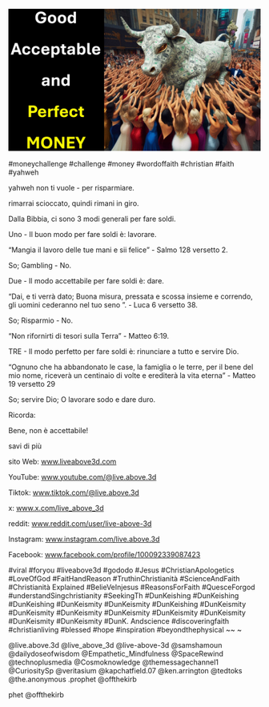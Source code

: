 ![Video cover image](../cover.jpg "cover photo")

#moneychallenge #challenge #money #wordoffaith #christian #faith #yahweh

yahweh non ti vuole - per risparmiare.

rimarrai scioccato, quindi rimani in giro.

Dalla Bibbia, ci sono 3 modi generali per fare soldi.

Uno - Il buon modo per fare soldi è: lavorare.

“Mangia il lavoro delle tue mani e sii felice” - Salmo 128 versetto 2.

So; Gambling - No.

Due - Il modo accettabile per fare soldi è: dare.

“Dai, e ti verrà dato; Buona misura, pressata e scossa insieme e correndo, gli uomini cederanno nel tuo seno ”. - Luca 6 versetto 38.

So; Risparmio - No.

“Non rifornirti di tesori sulla Terra” - Matteo 6:19.

TRE - Il modo perfetto per fare soldi è: rinunciare a tutto e servire Dio.

“Ognuno che ha abbandonato le case, la famiglia o le terre, per il bene del mio nome, riceverà un centinaio di volte e erediterà la vita eterna” - Matteo 19 versetto 29

So; servire Dio; O lavorare sodo e dare duro.

Ricorda:

Bene, non è accettabile!

savi di più

sito Web: www.liveabove3d.com

YouTube: www.youtube.com/@live.above.3d

Tiktok: www.tiktok.com/@live.above.3d

x: www.x.com/live_above_3d

reddit: www.reddit.com/user/live-above-3d

Instagram: www.instagram.com/live.above.3d

Facebook: www.facebook.com/profile/100092339087423

#viral #foryou #liveabove3d #gododo #Jesus #ChristianApologetics #LoveOfGod #FaitHandReason #TruthinChristianità #ScienceAndFaith #Christianità Explained #BelieVeInjesus #ReasonsForFaith #QuesceForgod #understandSingchristianity #SeekingTh #DunKeishing #DunKeishing #DunKeishing #DunKeismity #DunKeismity #DunKeishing #DunKeismity #DunKeismity #DunKeismity #DunKeismity #DunKeismity #DunKeismity #DunKeismity #DunKeismity #DunK. Andscience #discoveringfaith #christianliving #blessed #hope #inspiration #beyondthephysical ~~ ~

@live.above.3d @live_above_3d @live-above-3d @samshamoun @dailydoseofwisdom @Empathetic_Mindfulness @SpaceRewind @technoplusmedia @Cosmoknowledge @themessagechannel1 @CuriositySp @veritasium @kapchatfield.07 @ken.arrington @tedtoks @the.anonymous .prophet @offthekirb

phet @offthekirb